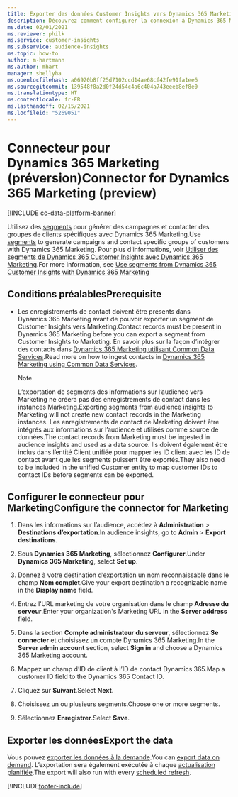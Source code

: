 ```yaml
---
title: Exporter des données Customer Insights vers Dynamics 365 Marketing
description: Découvrez comment configurer la connexion à Dynamics 365 Marketing.
ms.date: 02/01/2021
ms.reviewer: philk
ms.service: customer-insights
ms.subservice: audience-insights
ms.topic: how-to
author: m-hartmann
ms.author: mhart
manager: shellyha
ms.openlocfilehash: a06920b8ff25d7102ccd14ae68cf42fe91fa1ee6
ms.sourcegitcommit: 139548f8a2d0f24d54c4a6c404a743eeeb8ef8e0
ms.translationtype: HT
ms.contentlocale: fr-FR
ms.lasthandoff: 02/15/2021
ms.locfileid: "5269051"
---
```

# <a name="connector-for-dynamics-365-marketing-preview"></a><span data-ttu-id="a9c4e-103">Connecteur pour Dynamics 365 Marketing (préversion)</span><span class="sxs-lookup"><span data-stu-id="a9c4e-103">Connector for Dynamics 365 Marketing (preview)</span></span>

[!INCLUDE [cc-data-platform-banner](../includes/cc-data-platform-banner.md)]

<span data-ttu-id="a9c4e-104">Utilisez des [segments](segments.md) pour générer des campagnes et contacter des groupes de clients spécifiques avec Dynamics 365 Marketing.</span><span class="sxs-lookup"><span data-stu-id="a9c4e-104">Use [segments](segments.md) to generate campaigns and contact specific groups of customers with Dynamics 365 Marketing.</span></span> <span data-ttu-id="a9c4e-105">Pour plus d’informations, voir [Utiliser des segments de Dynamics 365 Customer Insights avec Dynamics 365 Marketing](https://docs.microsoft.com/dynamics365/marketing/customer-insights-segments).</span><span class="sxs-lookup"><span data-stu-id="a9c4e-105">For more information, see [Use segments from Dynamics 365 Customer Insights with Dynamics 365 Marketing](https://docs.microsoft.com/dynamics365/marketing/customer-insights-segments)</span></span>

## <a name="prerequisite"></a><span data-ttu-id="a9c4e-106">Conditions préalables</span><span class="sxs-lookup"><span data-stu-id="a9c4e-106">Prerequisite</span></span>

- <span data-ttu-id="a9c4e-107">Les enregistrements de contact doivent être présents dans Dynamics 365 Marketing avant de pouvoir exporter un segment de Customer Insights vers Marketing.</span><span class="sxs-lookup"><span data-stu-id="a9c4e-107">Contact records must be present in Dynamics 365 Marketing before you can export a segment from Customer Insights to Marketing.</span></span> <span data-ttu-id="a9c4e-108">En savoir plus sur la façon d’intégrer des contacts dans [Dynamics 365 Marketing utilisant Common Data Services](connect-power-query.md).</span><span class="sxs-lookup"><span data-stu-id="a9c4e-108">Read more on how to ingest contacts in [Dynamics 365 Marketing using Common Data Services](connect-power-query.md).</span></span>

  > [!NOTE]
  > <span data-ttu-id="a9c4e-109">L’exportation de segments des informations sur l’audience vers Marketing ne créera pas des enregistrements de contact dans les instances Marketing.</span><span class="sxs-lookup"><span data-stu-id="a9c4e-109">Exporting segments from audience insights to Marketing will not create new contact records in the Marketing instances.</span></span> <span data-ttu-id="a9c4e-110">Les enregistrements de contact de Marketing doivent être intégrés aux informations sur l’audience et utilisés comme source de données.</span><span class="sxs-lookup"><span data-stu-id="a9c4e-110">The contact records from Marketing must be ingested in audience insights and used as a data source.</span></span> <span data-ttu-id="a9c4e-111">Ils doivent également être inclus dans l’entité Client unifiée pour mapper les ID client avec les ID de contact avant que les segments puissent être exportés.</span><span class="sxs-lookup"><span data-stu-id="a9c4e-111">They also need to be included in the unified Customer entity to map customer IDs to contact IDs before segments can be exported.</span></span>

## <a name="configure-the-connector-for-marketing"></a><span data-ttu-id="a9c4e-112">Configurer le connecteur pour Marketing</span><span class="sxs-lookup"><span data-stu-id="a9c4e-112">Configure the connector for Marketing</span></span>

1. <span data-ttu-id="a9c4e-113">Dans les informations sur l’audience, accédez à **Administration** > **Destinations d’exportation**.</span><span class="sxs-lookup"><span data-stu-id="a9c4e-113">In audience insights, go to **Admin** > **Export destinations**.</span></span>

1. <span data-ttu-id="a9c4e-114">Sous **Dynamics 365 Marketing**, sélectionnez **Configurer**.</span><span class="sxs-lookup"><span data-stu-id="a9c4e-114">Under **Dynamics 365 Marketing**, select **Set up**.</span></span>

1. <span data-ttu-id="a9c4e-115">Donnez à votre destination d’exportation un nom reconnaissable dans le champ **Nom complet**.</span><span class="sxs-lookup"><span data-stu-id="a9c4e-115">Give your export destination a recognizable name in the **Display name** field.</span></span>

1. <span data-ttu-id="a9c4e-116">Entrez l’URL marketing de votre organisation dans le champ **Adresse du serveur**.</span><span class="sxs-lookup"><span data-stu-id="a9c4e-116">Enter your organization's Marketing URL in the **Server address** field.</span></span>

1. <span data-ttu-id="a9c4e-117">Dans la section **Compte administrateur du serveur**, sélectionnez **Se connecter** et choisissez un compte Dynamics 365 Marketing.</span><span class="sxs-lookup"><span data-stu-id="a9c4e-117">In the **Server admin account** section, select **Sign in** and choose a Dynamics 365 Marketing account.</span></span>

1. <span data-ttu-id="a9c4e-118">Mappez un champ d’ID de client à l’ID de contact Dynamics 365.</span><span class="sxs-lookup"><span data-stu-id="a9c4e-118">Map a customer ID field to the Dynamics 365 Contact ID.</span></span>

1. <span data-ttu-id="a9c4e-119">Cliquez sur **Suivant**.</span><span class="sxs-lookup"><span data-stu-id="a9c4e-119">Select **Next**.</span></span>

1. <span data-ttu-id="a9c4e-120">Choisissez un ou plusieurs segments.</span><span class="sxs-lookup"><span data-stu-id="a9c4e-120">Choose one or more segments.</span></span>

1. <span data-ttu-id="a9c4e-121">Sélectionnez **Enregistrer**.</span><span class="sxs-lookup"><span data-stu-id="a9c4e-121">Select **Save**.</span></span>

## <a name="export-the-data"></a><span data-ttu-id="a9c4e-122">Exporter les données</span><span class="sxs-lookup"><span data-stu-id="a9c4e-122">Export the data</span></span>

<span data-ttu-id="a9c4e-123">Vous pouvez [exporter les données à la demande](export-destinations.md).</span><span class="sxs-lookup"><span data-stu-id="a9c4e-123">You can [export data on demand](export-destinations.md).</span></span> <span data-ttu-id="a9c4e-124">L’exportation sera également exécutée à chaque [actualisation planifiée](system.md#schedule-tab).</span><span class="sxs-lookup"><span data-stu-id="a9c4e-124">The export will also run with every [scheduled refresh](system.md#schedule-tab).</span></span>


[!INCLUDE[footer-include](../includes/footer-banner.md)]